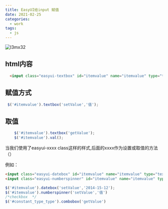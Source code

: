 ```yaml
---
title: EasyUI给input 赋值
date: 2021-02-25
categories:
  - work
tags:
  - js
---
```

![l3mx32](https://fastly.jsdelivr.net/gh/qbmzc/images/md/wallhaven-l3mx32.jpg)
<!-- more -->
## html内容 

```html
  <input class="easyui-textbox" id="itemvalue" name="itemvalue" type="text">
```

## 赋值方式

```js
 $('#itemvalue').textbox('setValue','值');
```

## 取值

```js
    $('#itemvalue').textbox('getValue');
    $('#itemvalue').val();
```

当我们使用了easyui-xxxx  class这样的样式,后面的xxxx作为设置或取值的方法（）

例如：

```html
<input class="easyui-datebox" id="itemvalue" name="itemvalue" type="text">
<input class="easyui-numberspinner" id="itemvalue" name="itemvalue" type="text">
```

```js
$('#itemvalue').datebox('setValue','2014-15-12');
$('#itemvalue').numberspinner('setValue','值')
/*checkbox  */
$('#constant_type_type').combobox('getValue')
```